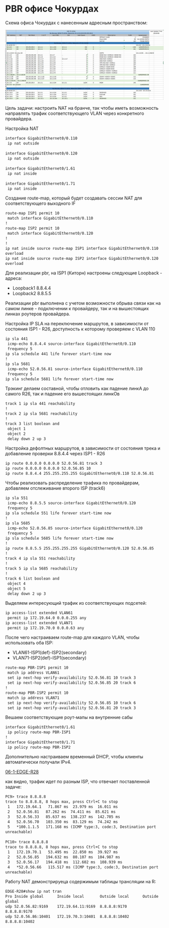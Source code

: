 # PBR офисе Чокурдах #

Схема офиса Чокурдах с нанесенным адресным пространством:

![](/LECTURES/MODULE02/Lecture10/pictures/26.jpg)

Цель задачи: настроить NAT на бранче, так чтобы иметь возможность направлять трафик соответствующего VLAN через конкретного провайдера.

Настройка NAT
```
interface GigabitEthernet0/0.110
 ip nat outside

interface GigabitEthernet0/0.120
 ip nat outside

interface GigabitEthernet0/1.61
 ip nat inside

interface GigabitEthernet0/1.71
 ip nat inside
```

Создание route-map, который будет создавать сессии NAT для соответствующего выходного IF
```
route-map ISP1 permit 10
 match interface GigabitEthernet0/0.110
!
route-map ISP2 permit 10
 match interface GigabitEthernet0/0.120
!
!
ip nat inside source route-map ISP1 interface GigabitEthernet0/0.110 overload
ip nat inside source route-map ISP2 interface GigabitEthernet0/0.120 overload
```

Для реализации pbr, на ISP1 (Киторн) настроены следующие Loopback - адреса:
- Loopback1 8.8.4.4
- Loopback2 8.8.5.5

Реализации pbr выполнена с учетом возможности обрыва связи как на самом линке - подключении к провайдеру, так и на вышестоящих линках роутеров провайдера.


Настройка IP SLA на переключение маршрутов, в зависимости от состояния ISP1 - R26, доступность к которому проверяем с VLAN 110

```
ip sla 441  
 icmp-echo 8.8.4.4 source-interface GigabitEthernet0/0.110
 frequency 5
ip sla schedule 441 life forever start-time now
!
ip sla 5681
 icmp-echo 52.0.56.81 source-interface GigabitEthernet0/0.110
 frequency 5
ip sla schedule 5681 life forever start-time now
```

Трэкинг делаем составной, чтобы отловить как падение линкА до самого R26, так и падение его вышестоящих линкОв
```
track 1 ip sla 441 reachability
!
track 2 ip sla 5681 reachability
!
track 3 list boolean and
 object 1 
 object 2
 delay down 2 up 3
```

Настройка дефолтных маршрутов, в зависимости от состояния трека и добавление проверки 8.8.4.4 через ISP1 - R26
```
ip route 0.0.0.0 0.0.0.0 52.0.56.81 track 3
ip route 0.0.0.0 0.0.0.0 52.0.56.85 10
ip route 8.8.4.4 255.255.255.255 GigabitEthernet0/0.110 52.0.56.81
```
Чтобы реализовать распределение трафика по провайдерам, добавляем отслеживание второго ISP (track6)

```
ip sla 551  
 icmp-echo 8.8.5.5 source-interface GigabitEthernet0/0.120
 frequency 5
ip sla schedule 551 life forever start-time now
!
ip sla 5685
 icmp-echo 52.0.56.85 source-interface GigabitEthernet0/0.120
 frequency 5
ip sla schedule 5685 life forever start-time now
!
ip route 8.8.5.5 255.255.255.255 GigabitEthernet0/0.120 52.0.56.85
!
track 4 ip sla 551 reachability
!
track 5 ip sla 5685 reachability
!
track 6 list boolean and
 object 4 
 object 5
 delay down 2 up 3
```
Выделяем интересующий трафик из соответствующих подсетей:
```
ip access-list extended VLAN61
 permit ip 172.19.64.0 0.0.0.255 any
ip access-list extended VLAN71
 permit ip 172.19.70.0 0.0.0.63 any
```

После чего настраиваем route-map для каждого VLAN, чтобы использовать оба ISP:
   - VLAN61-ISP1(def)-ISP2(secondary)
   - VLAN71-ISP2(def)-ISP1(secondary)

```
route-map PBR-ISP1 permit 10
 match ip address VLAN61
 set ip next-hop verify-availability 52.0.56.81 10 track 3
 set ip next-hop verify-availability 52.0.56.85 20 track 6
!
route-map PBR-ISP2 permit 10
 match ip address VLAN71
 set ip next-hop verify-availability 52.0.56.85 10 track 6
 set ip next-hop verify-availability 52.0.56.81 20 track 3
```

Вешаем соответствующие роут-мапы на внутренние сабы
```
interface GigabitEthernet0/1.61
 ip policy route-map PBR-ISP1
!         
interface GigabitEthernet0/1.71
 ip policy route-map PBR-ISP2
```

Дополнительно настраиваем временный DHCP, чтобы клиенты автоматически получали IPv4.

[06-1-EDGE-R28](/LECTURES/MODULE02/Lecture10/labs/06-1-EDGE-R28-PBR.txt)

как видно, трафик идет по разным ISP, что отвечает поставленной задаче:
```
PC9> trace 8.8.8.8
trace to 8.8.8.8, 8 hops max, press Ctrl+C to stop
 1   172.19.64.1   71.867 ms  23.979 ms  16.011 ms
 2   52.0.56.81   87.262 ms  74.411 ms  85.621 ms
 3   52.0.56.33   85.637 ms  138.237 ms  142.705 ms
 4   52.0.56.70   103.350 ms  83.129 ms  74.242 ms
 5   *100.1.1.5   171.168 ms (ICMP type:3, code:3, Destination port unreachable)

PC10> trace 8.8.8.8
trace to 8.8.8.8, 8 hops max, press Ctrl+C to stop
 1   172.19.70.1   53.495 ms  22.850 ms  39.927 ms
 2   52.0.56.85   194.632 ms  80.107 ms  104.987 ms
 3   52.0.56.17   194.418 ms  112.602 ms  108.939 ms
 4   *52.0.56.66   115.517 ms (ICMP type:3, code:3, Destination port unreachable)
```

Работу NAT демонстрируеца содержимым таблицы трансляции на R:
```
EDGE-R28#show ip nat tran
Pro Inside global      Inside local       Outside local      Outside global
udp 52.0.56.82:9169    172.19.64.11:9169  8.8.8.8:9170       8.8.8.8:9170
udp 52.0.56.86:10401   172.19.70.3:10401  8.8.8.8:10402      8.8.8.8:10402
```